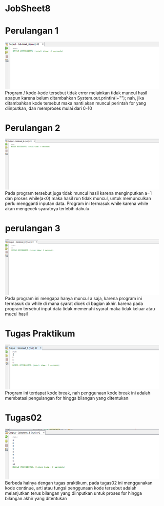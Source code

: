 # JobSheet8
# Perulangan 1
![Alt Text](https://github.com/memorezasabana/JobSheet8/blob/master/1.png)
Program / kode-kode tersebut tidak error melainkan tidak muncul hasil apapun karena belum ditambahkan System.out.println(i+""); nah, jika ditambahkan kode tersebut maka nanti akan muncul perintah for yang diinputkan, dan memproses mulai dari 0-10
# Perulangan 2
![Alt Text](https://github.com/memorezasabana/JobSheet8/blob/master/2.png)
Pada program tersebut juga tidak muncul hasil karena menginputkan a=1 dan proses while(a<0) maka hasil run tidak muncul, untuk memunculkan perlu mengganti inputan data. Program ini termasuk while karena while akan mengecek syaratnya terlebih dahulu
# perulangan 3
![Alt Text](https://github.com/memorezasabana/JobSheet8/blob/master/3.png)
Pada program ini mengapa hanya muncul a saja, karena program ini termasuk do while di mana syarat dicek di bagian akhir. karena pada program tersebut input data tidak memenuhi syarat maka tidak keluar atau mucul hasil
# Tugas Praktikum
![Alt Text](https://github.com/memorezasabana/JobSheet8/blob/master/2019-09-05.png)
Program ini terdapat kode break, nah penggunaan kode break ini adalah membatasi pengulangan for hingga bilangan yang ditentukan
# Tugas02
![Alt Text](https://github.com/memorezasabana/JobSheet8/blob/master/2019-09-05%20(3).png)
Berbeda halnya dengan tugas praktikum, pada tugas02 ini menggunakan kode continue, arti atau fungsi penggunaan kode tersebut adalah melanjutkan terus bilangan yang diinputkan untuk proses for hingga bilangan akhir yang ditentukan 
